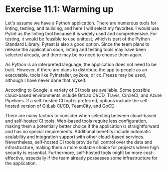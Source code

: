 # Exercise 11.1: Warming up

Let's assume we have a Python application. There are numerous tools for linting, testing, and building, and here I will select my favorites. I would use Pylint as the linting tool because it is widely used and comprehensive. For testing, it would be feasible to use unittest, which is part of the Python Standard Library. Pytest is also a good option. Since the team plans to release the application soon, linting and testing tools may have been selected already, and there may be no need to choose them again.

As Python is an interpreted language, the application does not need to be built. However, if there are plans to distribute the app to people as an executable, tools like PyInstaller, py2exe, or cx_Freeze may be used, although I have never done that myself.

According to Google, a variety of CI tools are available. Some possible cloud-based environments include GitLab CI/CD, Travis, CircleCI, and Azure Pipelines. If a self-hosted CI tool is preferred, options include the self-hosted version of GitLab CI/CD, TeamCity, and GoCD.

There are many factors to consider when selecting between cloud-based and self-hosted CI tools. Web-based tools require less configuration, making them a potentially better choice if the application is straightforward and has no special requirements. Additional benefits include automatic scalability and integration support with other cloud-based services. Nevertheless, self-hosted CI tools provide full control over the data and infrastructure, making them a more suitable choice for projects where high security is essential. Furthermore, self-hosted tools might be more cost-effective, especially if the team already possesses some infrastructure for the application.
